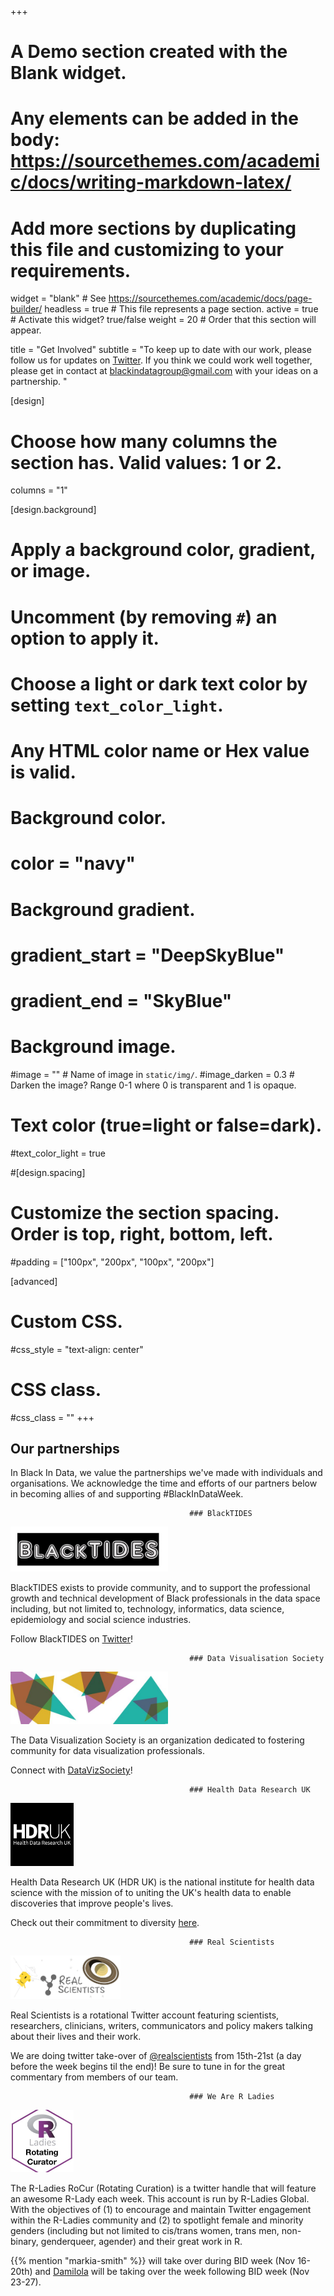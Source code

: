 +++
# A Demo section created with the Blank widget.
# Any elements can be added in the body: https://sourcethemes.com/academic/docs/writing-markdown-latex/
# Add more sections by duplicating this file and customizing to your requirements.

widget = "blank"  # See https://sourcethemes.com/academic/docs/page-builder/
headless = true  # This file represents a page section.
active = true # Activate this widget? true/false
weight = 20  # Order that this section will appear.

title = "Get Involved"
subtitle = "To keep up to date with our work, please follow us for updates on [Twitter](https://twitter.com/blkindata). If you think we could work well together, please get in contact at blackindatagroup@gmail.com with your ideas on a partnership. "

[design]
  # Choose how many columns the section has. Valid values: 1 or 2.
  columns = "1"

[design.background]
  # Apply a background color, gradient, or image.
  #   Uncomment (by removing `#`) an option to apply it.
  #   Choose a light or dark text color by setting `text_color_light`.
  #   Any HTML color name or Hex value is valid.

  # Background color.
  # color = "navy"
  
  # Background gradient.
  # gradient_start = "DeepSkyBlue"
  # gradient_end = "SkyBlue"
  
  # Background image.
  #image = ""  # Name of image in `static/img/`.
  #image_darken = 0.3  # Darken the image? Range 0-1 where 0 is transparent and 1 is opaque.

  # Text color (true=light or false=dark).
  #text_color_light = true

#[design.spacing]
  # Customize the section spacing. Order is top, right, bottom, left.
  #padding = ["100px", "200px", "100px", "200px"]

[advanced]
 # Custom CSS. 
   #css_style = "text-align: center"
 
 # CSS class.
 #css_class = ""
+++

## Our partnerships

In Black In Data, we value the partnerships we've made with individuals and organisations. We acknowledge the time and efforts of our partners below in becoming allies of and supporting #BlackInDataWeek. 


                                            ### BlackTIDES

<img src="blacktides-header.jpg" class="center-block" alt="photo of words BlackTIDES" style="width:50%;">

BlackTIDES exists to provide community, and to support the professional growth and technical development of Black professionals in the data space including, but not limited to, technology, informatics, data science, epidemiology and social science industries.

Follow BlackTIDES on [Twitter](https://twitter.com/BlackTIDES1)!



                                            ### Data Visualisation Society
                                            
<img src="datavizsociety-header.jpg" class="center-block" alt="photo of words triangle shapes" style="width:50%;">

The Data Visualization Society is an organization dedicated to fostering community for data visualization professionals. 

Connect with [DataVizSociety](https://www.datavisualizationsociety.com/)!


                                            ### Health Data Research UK

 <img src="hdruk-logo.jpg" class="center-block" alt="photo of words HDRUK" style="width:20%;">

 Health Data Research UK (HDR UK) is the national institute for health data science with the mission of to uniting the UK's health data to enable discoveries that improve people's lives.

Check out their commitment to diversity [here](https://www.hdruk.ac.uk/diversity-and-inclusion-policy/).


                                            ### Real Scientists
<img src="realscientists-logo.png" class="center-block" alt="photo of words HDRUK" style="width:35%;">

Real Scientists is a rotational Twitter account featuring scientists, researchers, clinicians, writers, communicators and policy makers talking about their lives and their work.

We are doing twitter take-over of [@realscientists](https://twitter.com/realscientists) from 15th-21st (a day before the week begins til the end)! Be sure to tune in for the great commentary from members of our team. 


                                            ### We Are R Ladies

<img src="werladies-logo.jpg" class="center-block" alt="photo of words HDRUK" style="width:20%;">

The R-Ladies RoCur (Rotating Curation) is a twitter handle that will feature an awesome R-Lady each week. This account is run by R-Ladies Global. With the objectives of (1) to encourage and maintain Twitter engagement within the R-Ladies community and (2) to spotlight female and minority genders (including but not limited to cis/trans women, trans men, non-binary, genderqueer, agender) and their great work in R.

{{% mention "markia-smith" %}} will take over during BID week (Nov 16-20th)  and [Damilola](https://twitter.com/thedamialex) will be taking over the week following BID week (Nov 23-27).

